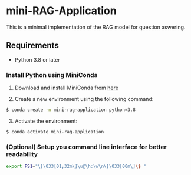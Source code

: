 # mini-RAG-Application

This is a minimal implementation of the RAG model for question aswering.

## Requirements

- Python 3.8 or later

### Install Python using MiniConda

1. Download and install MiniConda from [here](https://docs.anaconda.com/free/miniconda/#quick-command-line-install)

2. Create a new environment using the following command:

```bash
$ conda create -n mini-rag-application python=3.8
```

3. Activate the environment:

```bash
$ conda activate mini-rag-application
```

### (Optional) Setup you command line interface for better readability

```bash
export PS1="\[\033[01;32m\]\u@\h:\w\n\[\033[00m\]\$ "
```
